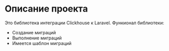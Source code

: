 # Описание проекта

Это библиотека интеграции Clickhouse к Laravel. Функионал библиотеки:
- Создание миграций
- Выполнение миграций
- Имеется шаблон миграций
